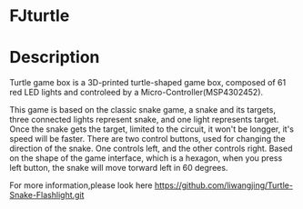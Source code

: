 # FJturtle

# Description
Turtle game box is a 3D-printed turtle-shaped game box, composed of 61 red LED lights and controleed by a Micro-Controller(MSP4302452). 

This game is based on the classic snake game, a snake and its targets, three connected lights represent snake, and one light represents target. Once the snake gets the target, limited to the circuit, it won't be longger, it's speed will be faster. There are two control buttons, used for changing the direction of the snake. One controls left, and the other controls right. Based on the shape of the game interface, which is a hexagon, when you press left button, the snake will move torward left in 60 degrees.

For more information,please look here https://github.com/liwangjing/Turtle-Snake-Flashlight.git
